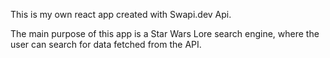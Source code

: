 This is my own react app created with Swapi.dev Api. 

The main purpose of this app is a Star Wars Lore search engine, where the user can search for data fetched from the API. 

